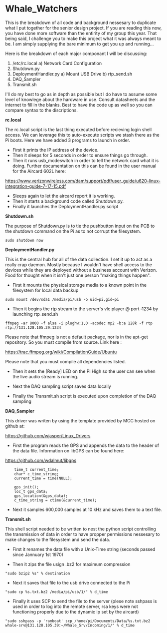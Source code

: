 # Whale_Watchers

This is the breakdown of all code and background nessesary to duplicate what I put together for the senior design project. If you are reading this now, you have done more software than the entirity of my group this year. That being said, I challenge you to make this project what it was always meant to be. I am simply supplying the bare minimum to get you up and running... 

Here is the breakdown of each major componant I will be discussing:

1) /etc/rc.local
a) Network Card Configuration
2) Shutdown.py
3) DeploymentHandler.py
a) Mount USB Drive
b) rtp_send.sh
4) DAQ_Sampler
5) Transmit.sh

I'll do my best to go as in depth as possible but I do have to assume some level of knowlege about the hardware in use. Consult datasheets and the internet to fill in the blanks. Best to have the code up as well so you can compare syntax to the discriptions.

**rc.local**

The rc.local script is the last thing executed before recieving login shell access. We can leverage this to auto-execute scripts we stash there as the Pi boots. Here we have added 3 programs to launch in order. 

- First it prints the IP address of the device. 
- Then it sleeps for 5 seconds in order to ensure things go through. 
- Then it runs usb_modeswitch in order to tell the network card what it is doing. Further documentation on this can be found in the user manual for the Aircard 602L here:

https://www.verizonwireless.com/dam/support/pdf/user_guide/u620-linux-integration-guide-7-17-15.pdf

- Sleeps again to let the aircard report it is working.
- Then it starts a background code called Shutdown.py. 
- Finally it launches the DeploymentHandler.py script

**Shutdown.sh**

The purpose of Shutdown.py is to tie the pushbutton input on the PCB to the shutdown command on the Pi as to not corrupt the filesystem.

`sudo shutdown now`

**DeploymentHandler.py**

This is the central hub for all of the data collection. I set it up to act as a really crap daemon. Mostly because I wouldn't have shell access to the devices while they are deployed without a business account with Verizon. Food for thought when it isn't just one person "making things happen".

- First it mounts the physical storage media to a known point in the filesystem for local data backup 

`sudo mount /dev/sda1 /media/pi/usb -o uid=pi,gid=pi`

- Then it begins the rtp stream to the server's vlc player @ port :1234 by launching rtp_send.sh

`ffmpeg -ar 8000 -f alsa -i plughw:1,0 -acodec mp2 -b:a 128k -f rtp rtp://131.128.105.39:1234`

Please note that ffmpeg is not a default package, nor is in the apt-get repository. So you must compile from source. Link here :

https://trac.ffmpeg.org/wiki/CompilationGuide/Ubuntu

Please note that you must compile all dependencies listed.

- Then it sets the [Ready] LED on the Pi High so the user can see when the live audio stream is running.

- Next the DAQ sampling script saves data locally

- Finally the Transmit.sh script is executed upon completion of the DAQ sampling

**DAQ_Sampler**

This driver was writen by using the template provided by MCC hosted on github at:

https://github.com/wjasper/Linux_Drivers

- First the program reads the GPS and appends the data to the header of the data file. Information on libGPS can be found here:

https://github.com/wdalmut/libgps

````//GPS Read
    time_t current_time;
    char* c_time_string;
    current_time = time(NULL);
````
````// Open
    gps_init();
    loc_t gps_data;
    gps_location(&gps_data);
    c_time_string = ctime(&current_time);
````

- Next it samples 600,000 samples at 10 kHz and saves them to a text file.

**Transmit.sh**

This shell script needed to be written to nest the python script controlling the transmission of data in order to have propper permissions nessesary to make changes to the filesystem and send the data.

- First it renames the data file with a Unix-Time string (seconds passed since Jannuary 1st 1970)

- Then it zips the file usign .bz2 for maximum compression

`"sudo bzip2 %s" % destination`

- Next it saves that file to the usb drive connected to the Pi

`"sudo cp %s.txt.bz2 /media/pi/usb/1/" % d_time`

- Finally it uses SCP to send the file to the server (plese note sshpass is used in order to log into the remote server, rsa keys were not functioning properly due to the dynamic ip set by the aircard)

`"sudo sshpass -p 'ramboat' scp /home/pi/Documents/Data/%s.txt.bz2 whale-srv@131.128.105.39:~/Whale_Srv/Incoming/1/" % d_time`
